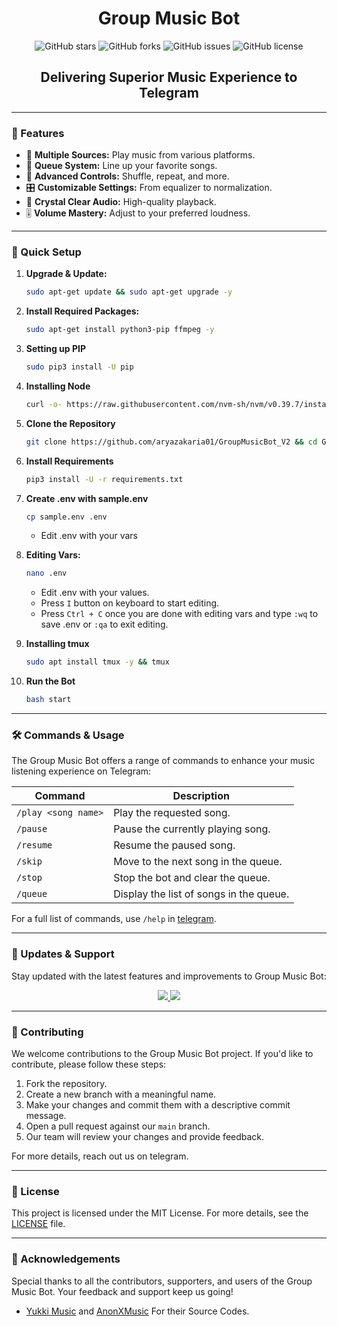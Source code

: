 <h1 align="center">Group Music Bot</h1>

<p align="center">
  <img src="https://img.shields.io/badge/dynamic/json?color=blue&label=stars&query=stargazers_count&url=https://api.github.com/repos/aryazakaria01/GroupMusicBot_V2&style=for-the-badge&token=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" alt="GitHub stars">
  <img src="https://img.shields.io/badge/dynamic/json?color=blue&label=forks&query=forks_count&url=https://api.github.com/repos/aryazakaria01/GroupMusicBot_V2&style=for-the-badge&token=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" alt="GitHub forks">
  <img src="https://img.shields.io/badge/dynamic/json?color=red&label=issues&query=open_issues_count&url=https://api.github.com/repos/aryazakaria01/GroupMusicBot_V2&style=for-the-badge&token=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" alt="GitHub issues">
  <img src="https://img.shields.io/badge/dynamic/json?color=green&label=license&query=license.spdx_id&url=https://api.github.com/repos/aryazakaria01/GroupMusicBot_V2&style=for-the-badge&token=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" alt="GitHub license">
</p>


<h2 align="center">Delivering Superior Music Experience to Telegram</h2>

---

### 🌟 Features

- 🎵 **Multiple Sources:** Play music from various platforms.
- 📃 **Queue System:** Line up your favorite songs.
- 🔀 **Advanced Controls:** Shuffle, repeat, and more.
- 🎛 **Customizable Settings:** From equalizer to normalization.
- 📢 **Crystal Clear Audio:** High-quality playback.
- 🎚 **Volume Mastery:** Adjust to your preferred loudness.

---

### 🔧 Quick Setup

1. **Upgrade & Update:**
   ```bash
   sudo apt-get update && sudo apt-get upgrade -y
   ```

2. **Install Required Packages:**
   ```bash
   sudo apt-get install python3-pip ffmpeg -y
   ```
3. **Setting up PIP**
   ```bash
   sudo pip3 install -U pip
   ```
4. **Installing Node**
   ```bash
   curl -o- https://raw.githubusercontent.com/nvm-sh/nvm/v0.39.7/install.sh | bash && source ~/.bashrc && nvm install v20.4
   ```
5. **Clone the Repository**
   ```bash
   git clone https://github.com/aryazakaria01/GroupMusicBot_V2 && cd GroupMusicBot
   ```
6. **Install Requirements**
   ```bash
   pip3 install -U -r requirements.txt
   ```
7. **Create .env  with sample.env**
   ```bash
   cp sample.env .env
   ```
   - Edit .env with your vars
8. **Editing Vars:**
   ```bash
   nano .env
   ```
   - Edit .env with your values.
   - Press `I` button on keyboard to start editing.
   - Press `Ctrl + C`  once you are done with editing vars and type `:wq` to save .env or `:qa` to exit editing.
9. **Installing tmux**
    ```bash
    sudo apt install tmux -y && tmux
    ```
10. **Run the Bot**
    ```bash
    bash start
    ```

---

### 🛠 Commands & Usage

The Group Music Bot offers a range of commands to enhance your music listening experience on Telegram:

| Command                 | Description                                 |
|-------------------------|---------------------------------------------|
| `/play <song name>`     | Play the requested song.                    |
| `/pause`                | Pause the currently playing song.           |
| `/resume`               | Resume the paused song.                     |
| `/skip`                 | Move to the next song in the queue.         |
| `/stop`                 | Stop the bot and clear the queue.           |
| `/queue`                | Display the list of songs in the queue.     |

For a full list of commands, use `/help` in [telegram](https://t.me/GroupMusicDevs_bot).

---

### 🔄 Updates & Support

Stay updated with the latest features and improvements to Group Music Bot:

<p align="center">
  <a href="https://telegram.me/FumikaSupportGroup">
    <img src="https://img.shields.io/badge/Join-Support%20Group-blue?style=for-the-badge&logo=telegram">
  </a>
  <a href="https://telegram.me/SakuraEmpireTeam">
    <img src="https://img.shields.io/badge/Join-Update%20Channel-blue?style=for-the-badge&logo=telegram">
  </a>
</p>

---

### 🤝 Contributing

We welcome contributions to the Group Music Bot project. If you'd like to contribute, please follow these steps:

1. Fork the repository.
2. Create a new branch with a meaningful name.
3. Make your changes and commit them with a descriptive commit message.
4. Open a pull request against our `main` branch.
5. Our team will review your changes and provide feedback.

For more details, reach out us on telegram.

---

### 📜 License

This project is licensed under the MIT License. For more details, see the [LICENSE](LICENSE) file.

---

### 🙏 Acknowledgements

Special thanks to all the contributors, supporters, and users of the Group Music Bot. Your feedback and support keep us going!
- [Yukki Music](https://github.com/TeamYukki/YukkiMusicBot) and [AnonXMusic](https://github.com/AnonymousX1025/AnonXMusic) For their Source Codes.
